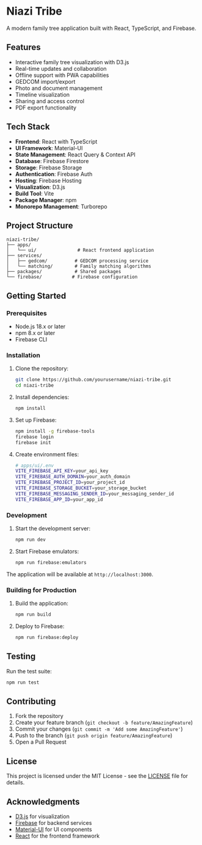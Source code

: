 # Niazi Tribe

A modern family tree application built with React, TypeScript, and Firebase.

## Features

- Interactive family tree visualization with D3.js
- Real-time updates and collaboration
- Offline support with PWA capabilities
- GEDCOM import/export
- Photo and document management
- Timeline visualization
- Sharing and access control
- PDF export functionality

## Tech Stack

- **Frontend**: React with TypeScript
- **UI Framework**: Material-UI
- **State Management**: React Query & Context API
- **Database**: Firebase Firestore
- **Storage**: Firebase Storage
- **Authentication**: Firebase Auth
- **Hosting**: Firebase Hosting
- **Visualization**: D3.js
- **Build Tool**: Vite
- **Package Manager**: npm
- **Monorepo Management**: Turborepo

## Project Structure

```
niazi-tribe/
├── apps/
│   └── ui/               # React frontend application
├── services/
│   ├── gedcom/          # GEDCOM processing service
│   └── matching/        # Family matching algorithms
├── packages/            # Shared packages
└── firebase/           # Firebase configuration
```

## Getting Started

### Prerequisites

- Node.js 18.x or later
- npm 8.x or later
- Firebase CLI

### Installation

1. Clone the repository:
   ```bash
   git clone https://github.com/yourusername/niazi-tribe.git
   cd niazi-tribe
   ```

2. Install dependencies:
   ```bash
   npm install
   ```

3. Set up Firebase:
   ```bash
   npm install -g firebase-tools
   firebase login
   firebase init
   ```

4. Create environment files:
   ```bash
   # apps/ui/.env
   VITE_FIREBASE_API_KEY=your_api_key
   VITE_FIREBASE_AUTH_DOMAIN=your_auth_domain
   VITE_FIREBASE_PROJECT_ID=your_project_id
   VITE_FIREBASE_STORAGE_BUCKET=your_storage_bucket
   VITE_FIREBASE_MESSAGING_SENDER_ID=your_messaging_sender_id
   VITE_FIREBASE_APP_ID=your_app_id
   ```

### Development

1. Start the development server:
   ```bash
   npm run dev
   ```

2. Start Firebase emulators:
   ```bash
   npm run firebase:emulators
   ```

The application will be available at `http://localhost:3000`.

### Building for Production

1. Build the application:
   ```bash
   npm run build
   ```

2. Deploy to Firebase:
   ```bash
   npm run firebase:deploy
   ```

## Testing

Run the test suite:
```bash
npm run test
```

## Contributing

1. Fork the repository
2. Create your feature branch (`git checkout -b feature/AmazingFeature`)
3. Commit your changes (`git commit -m 'Add some AmazingFeature'`)
4. Push to the branch (`git push origin feature/AmazingFeature`)
5. Open a Pull Request

## License

This project is licensed under the MIT License - see the [LICENSE](LICENSE) file for details.

## Acknowledgments

- [D3.js](https://d3js.org/) for visualization
- [Firebase](https://firebase.google.com/) for backend services
- [Material-UI](https://mui.com/) for UI components
- [React](https://reactjs.org/) for the frontend framework 